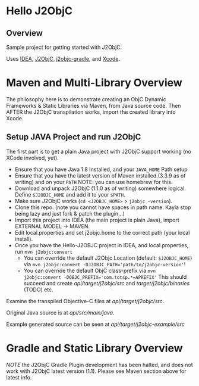 Hello J2ObjC
============


Overview
--------
Sample project for getting started with J2ObjC.

Uses [IDEA](https://www.jetbrains.com/idea/), [J2ObjC](http://j2objc.org/),
[j2objc-gradle](https://github.com/j2objc-contrib/j2objc-gradle),
and [Xcode](https://developer.apple.com/xcode/).

Maven and Multi-Library Overview
========
The philosophy here is to demonstrate creating an ObjC Dynamic Frameworks & Static Libraries via Maven, from Java source code.
Then AFTER the J2ObjC transpilation works, import the created library into Xcode.

Setup JAVA Project and run J2ObjC
----------------------------------

The first part is to get a plain Java project with J2ObjC support working (no XCode involved, yet).

* Ensure that you have Java 1.8 Installed, and your ```JAVA_HOME``` Path setup
* Ensure that you have the latest version of Maven installed.(3.3.9 as of writing) and on your ```PATH``` NOTE: you can use homebrew for this.
* Download and unpack J2ObjC (1.1.0 as of writing) somewhere logical. Define ```$J2OBJC_HOME``` and add it to your ```$PATH```.
* Make sure J2ObjC works (```cd <J2OBJC_HOME>``` >  ```j2objc -version```).
* Clone this repo. (note you cannot have spaces in path name. Kayla stop being lazy and just fork & patch the plugin...)
* Import this project into IDEA (the main project is plain Java), import EXTERNAL MODEL -> MAVEN.
* Edit local.properties and set j2objc.home to the correct path (your local install).
* Once you have the Hello-J2OBJC project in IDEA, and local.properties, run ```mvn j2objc:convert```
    * You can override the default J2Objc Location (default: ```$J2OBJC_HOME```) via ```mvn j2objc:convert -DJ2OBJC_PATH='path/to/j2objc-version'```!
    * You can override the default ObjC class-prefix via ```mvn j2objc:convert -DOBJC_PREFIX='com.totsp.*=APREFIX'```
This should succeed and create *api/target/j2objc/src* and *target/j2objc/binaries* (TODO) etc.

Examine the transpiled Objective-C files at *api/target/j2objc/src*.

Original Java source is at *api/src/main/java*.

Example generated source can be seen at *api/target/j2objc-example/src*

Gradle and Static Library Overview
=========
*NOTE* the J2ObjC Gradle Plugin development has been halted, and does not work with J2ObjC latest version (1.1). Please see Maven section above for latest info.




